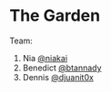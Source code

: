 The Garden
====

Team:
1. Nia [@niakai](https://github.com/niakai)
2. Benedict [@btannady](https://github.com/btannady)
3. Dennis [@djuanit0x](https://github.com/djuanit0x)
